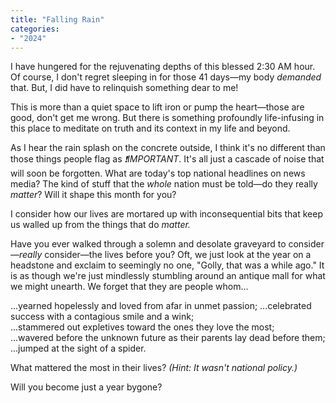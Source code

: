 ```yaml
---
title: "Falling Rain"
categories:
- "2024"
---
```


I have hungered for the rejuvenating depths of this blessed 2:30 AM hour.  Of course, I don't regret sleeping in for those 41 days—my body *demanded* that. But, I did have to relinquish something dear to me!

This is more than a quiet space to lift iron or pump the heart—those are good, don't get me wrong.  But there is something profoundly life-infusing in this place to meditate on truth and its context in my life and beyond.

As I hear the rain splash on the concrete outside, I think it's no different than those things people flag as *❗️IMPORTANT*.  It's all just a cascade of noise that will soon be forgotten.  What are today's top national headlines on news media?  The kind of stuff that the *whole* nation must be told—do they really *matter*?  Will it shape this month for you?  

I consider how our lives are mortared up with inconsequential bits that keep us walled up from the things that do *matter.* 

Have you ever walked through a solemn and desolate graveyard to consider—*really* consider—the lives before you?  Oft, we just look at the year on a headstone and exclaim to seemingly no one, "Golly, that was a while ago."  It is as though we're just mindlessly stumbling around an antique mall for what we might unearth.  We forget that they are people whom...

...yearned hopelessly and loved from afar in unmet passion;
...celebrated success with a contagious smile and a wink;   
...stammered out expletives toward the ones they love the most;  
...wavered before the unknown future as their parents lay dead before them;  
...jumped at the sight of a spider.  

What mattered the most in their lives?  *(Hint: It wasn't national policy.)*

Will you become just a year bygone?